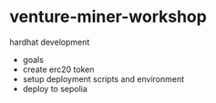# venture-miner-workshop
hardhat development


- goals
- create erc20 token
- setup deployment scripts and environment
- deploy to sepolia
